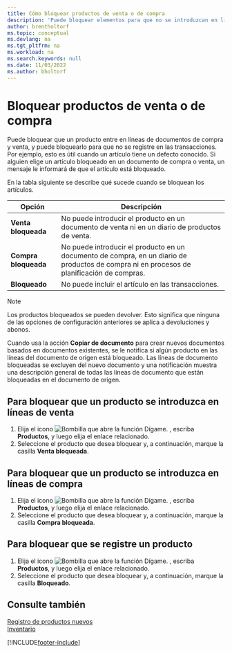 ```yaml
---
title: Cómo bloquear productos de venta o de compra
description: 'Puede bloquear elementos para que no se introduzcan en líneas de documentos de compra y venta, así como no se registren en una transacción.'
author: brentholtorf
ms.topic: conceptual
ms.devlang: na
ms.tgt_pltfrm: na
ms.workload: na
ms.search.keywords: null
ms.date: 11/03/2022
ms.author: bholtorf
---
```

# <a name="block-items-from-sales-or-purchasing"></a>Bloquear productos de venta o de compra

Puede bloquear que un producto entre en líneas de documentos de compra y venta, y puede bloquearlo para que no se registre en las transacciones. Por ejemplo, esto es útil cuando un artículo tiene un defecto conocido. Si alguien elige un artículo bloqueado en un documento de compra o venta, un mensaje le informará de que el artículo está bloqueado.

En la tabla siguiente se describe qué sucede cuando se bloquean los artículos.  

|Opción|Descripción|  
|--------------------|------------|  
|**Venta bloqueada**|No puede introducir el producto en un documento de venta ni en un diario de productos de venta.|  
|**Compra bloqueada**|No puede introducir el producto en un documento de compra, en un diario de productos de compra ni en procesos de planificación de compras.|  
|**Bloqueado**|No puede incluir el artículo en las transacciones.|  

> [!NOTE]
> Los productos bloqueados se pueden devolver. Esto significa que ninguna de las opciones de configuración anteriores se aplica a devoluciones y abonos.

Cuando usa la acción **Copiar de documento** para crear nuevos documentos basados en documentos existentes, se le notifica si algún producto en las líneas del documento de origen está bloqueado. Las líneas de documento bloqueadas se excluyen del nuevo documento y una notificación muestra una descripción general de todas las líneas de documento que están bloqueadas en el documento de origen.

## <a name="to-block-an-item-from-being-entered-on-sales-lines"></a>Para bloquear que un producto se introduzca en líneas de venta

1. Elija el icono ![Bombilla que abre la función Dígame.](media/ui-search/search_small.png "Dígame qué desea hacer") , escriba **Productos**, y luego elija el enlace relacionado.  
2. Seleccione el producto que desea bloquear y, a continuación, marque la casilla **Venta bloqueada**.  

## <a name="to-block-an-item-from-being-entered-on-purchase-lines"></a>Para bloquear que un producto se introduzca en líneas de compra

1. Elija el icono ![Bombilla que abre la función Dígame.](media/ui-search/search_small.png "Dígame qué desea hacer") , escriba **Productos**, y luego elija el enlace relacionado.  
2. Seleccione el producto que desea bloquear y, a continuación, marque la casilla **Compra bloqueada**.  

## <a name="to-block-an-item-from-being-posted"></a>Para bloquear que se registre un producto

1. Elija el icono ![Bombilla que abre la función Dígame.](media/ui-search/search_small.png "Dígame qué desea hacer") , escriba **Productos**, y luego elija el enlace relacionado.
2. Seleccione el producto que desea bloquear y, a continuación, marque la casilla **Bloqueado**.

## <a name="see-also"></a>Consulte también

[Registro de productos nuevos](inventory-how-register-new-items.md)  
[Inventario](inventory-manage-inventory.md)  


[!INCLUDE[footer-include](includes/footer-banner.md)]
